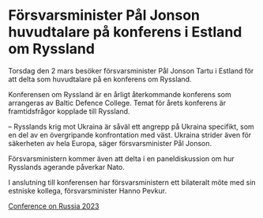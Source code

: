 # Försvarsminister Pål Jonson huvudtalare på konferens i Estland om Ryssland

Torsdag den 2 mars besöker försvarsminister Pål Jonson Tartu i Estland för att delta som huvudtalare på en konferens om Ryssland.

Konferensen om Ryssland är en årligt återkommande konferens som arrangeras av Baltic Defence College. Temat för årets konferens är framtidsfrågor kopplade till Ryssland.

– Rysslands krig mot Ukraina är såväl ett angrepp på Ukraina specifikt, som en del av en övergripande konfrontation med väst. Ukraina strider även för säkerheten av hela Europa, säger försvarsminister Pål Jonson.

Försvarsministern kommer även att delta i en paneldiskussion om hur Rysslands agerande påverkar Nato.

I anslutning till konferensen har försvarsministern ett bilateralt möte med sin estniske kollega, försvarsminister Hanno Pevkur.

[Conference on Russia 2023](https://www.rusconf.eu/)
